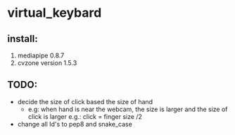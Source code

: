 # virtual_keybard
## install:
1. mediapipe 0.8.7
2. cvzone version 1.5.3

## TODO:
* decide the size of click based the size of hand 
  * e.g: when hand is near the webcam, the size is larger and the size of click is larger 
   e.g.: click = finger size /2 
* change all Id's to pep8 and snake_case

